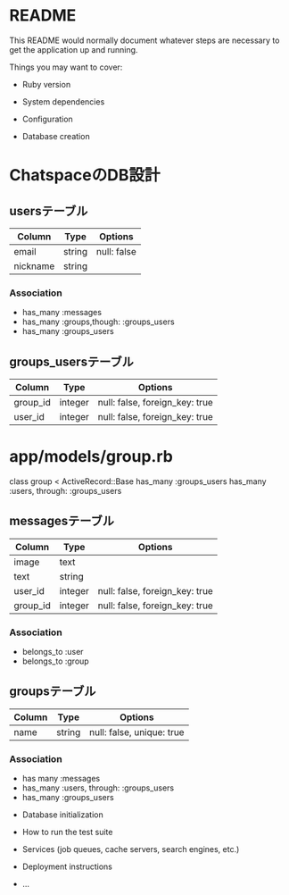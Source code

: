 # README

This README would normally document whatever steps are necessary to get the
application up and running.

Things you may want to cover:

* Ruby version

* System dependencies

* Configuration

* Database creation
#  ChatspaceのDB設計
## usersテーブル
|Column|Type|Options|
|------|----|-------|
|email|string|null: false|
|nickname|string||
### Association
- has_many :messages
- has_many :groups,though: :groups_users
- has_many :groups_users

## groups_usersテーブル
|Column|Type|Options|
|------|----|-------|
|group_id|integer|null: false, foreign_key: true|
|user_id|integer|null: false, foreign_key: true|


# app/models/group.rb
class group < ActiveRecord::Base
has_many :groups_users
has_many :users, through: :groups_users

## messagesテーブル
|Column|Type|Options|
|------|----|-------|
|image|text|
|text|string|
|user_id|integer|null: false, foreign_key: true|
|group_id|integer|null: false, foreign_key: true|
### Association
- belongs_to :user
- belongs_to :group

## groupsテーブル
|Column|Type|Options|
|------|----|-------|
|name|string|null: false, unique: true|
### Association
- has many :messages
- has_many :users, through: :groups_users
- has_many :groups_users

* Database initialization

* How to run the test suite

* Services (job queues, cache servers, search engines, etc.)

* Deployment instructions

* ...
